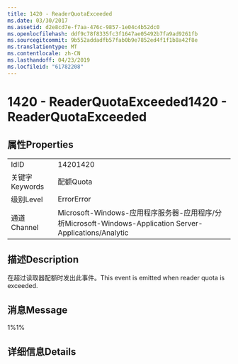 ```yaml
---
title: 1420 - ReaderQuotaExceeded
ms.date: 03/30/2017
ms.assetid: d2e8cd7e-f7aa-476c-9857-1e04c4b52dc0
ms.openlocfilehash: ddf9c78f8335fc3f1647ae05492b7fa9ad9261fb
ms.sourcegitcommit: 9b552addadfb57fab0b9e7852ed4f1f1b8a42f8e
ms.translationtype: MT
ms.contentlocale: zh-CN
ms.lasthandoff: 04/23/2019
ms.locfileid: "61782208"
---
```

# <a name="1420---readerquotaexceeded"></a><span data-ttu-id="6be59-102">1420 - ReaderQuotaExceeded</span><span class="sxs-lookup"><span data-stu-id="6be59-102">1420 - ReaderQuotaExceeded</span></span>
## <a name="properties"></a><span data-ttu-id="6be59-103">属性</span><span class="sxs-lookup"><span data-stu-id="6be59-103">Properties</span></span>  
  
|||  
|-|-|  
|<span data-ttu-id="6be59-104">Id</span><span class="sxs-lookup"><span data-stu-id="6be59-104">ID</span></span>|<span data-ttu-id="6be59-105">1420</span><span class="sxs-lookup"><span data-stu-id="6be59-105">1420</span></span>|  
|<span data-ttu-id="6be59-106">关键字</span><span class="sxs-lookup"><span data-stu-id="6be59-106">Keywords</span></span>|<span data-ttu-id="6be59-107">配额</span><span class="sxs-lookup"><span data-stu-id="6be59-107">Quota</span></span>|  
|<span data-ttu-id="6be59-108">级别</span><span class="sxs-lookup"><span data-stu-id="6be59-108">Level</span></span>|<span data-ttu-id="6be59-109">Error</span><span class="sxs-lookup"><span data-stu-id="6be59-109">Error</span></span>|  
|<span data-ttu-id="6be59-110">通道</span><span class="sxs-lookup"><span data-stu-id="6be59-110">Channel</span></span>|<span data-ttu-id="6be59-111">Microsoft-Windows-应用程序服务器-应用程序/分析</span><span class="sxs-lookup"><span data-stu-id="6be59-111">Microsoft-Windows-Application Server-Applications/Analytic</span></span>|  
  
## <a name="description"></a><span data-ttu-id="6be59-112">描述</span><span class="sxs-lookup"><span data-stu-id="6be59-112">Description</span></span>  
 <span data-ttu-id="6be59-113">在超过读取器配额时发出此事件。</span><span class="sxs-lookup"><span data-stu-id="6be59-113">This event is emitted when reader quota is exceeded.</span></span>  
  
## <a name="message"></a><span data-ttu-id="6be59-114">消息</span><span class="sxs-lookup"><span data-stu-id="6be59-114">Message</span></span>  
 <span data-ttu-id="6be59-115">1%</span><span class="sxs-lookup"><span data-stu-id="6be59-115">1%</span></span>  
  
## <a name="details"></a><span data-ttu-id="6be59-116">详细信息</span><span class="sxs-lookup"><span data-stu-id="6be59-116">Details</span></span>
